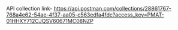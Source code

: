 API collection link-
https://api.postman.com/collections/28861767-768a4e62-54ae-4f37-aa05-c563edfa4fdc?access_key=PMAT-01HHXY712CJQSV60671MC08NZP
